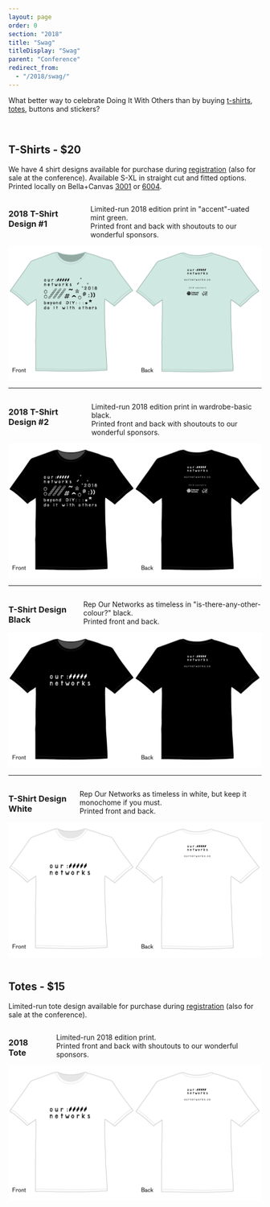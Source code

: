 ```yaml
---
layout: page
order: 0
section: "2018"
title: "Swag"
titleDisplay: "Swag"
parent: "Conference"
redirect_from:
  - "/2018/swag/"
---
```


What better way to celebrate Doing It With Others than by buying [t-shirts](#t-shirts), [totes](#totes), buttons and stickers?

<br />

## T-Shirts - $20
<a id="t-shirts"></a>

We have 4 shirt designs available for purchase during [registration](/conference/#registration) (also for sale at the conference). Available S-XL in straight cut and fitted options. Printed locally on Bella+Canvas [3001](https://www.bellacanvas.com/product/3001/Unisex-Jersey-Short-Sleeve-Tee.html) or [6004](https://www.bellacanvas.com/product/6004/Womens-The-Favorite-Tee.html).

<div class="row">
  <div class="four columns">
    <h3>2018 T-Shirt Design #1</h3>
    <p>Limited-run 2018 edition print in "accent"-uated mint green.<br />
    Printed front and back with shoutouts to our wonderful sponsors.
    </p>
  </div>
  <div class="eight columns">
    <img src="/images/swag/3-shirt-design.png" alt="Shirt Design #3 detail">
  </div>
</div>
<hr>
<div class="row">
  <div class="four columns">
    <h3>2018 T-Shirt Design #2</h3>
    <p>Limited-run 2018 edition print in wardrobe-basic black.<br />
    Printed front and back with shoutouts to our wonderful sponsors.
    </p>
  </div>
  <div class="eight columns">
    <img src="/images/swag/4-shirt-design.png" alt="Shirt Design #4 detail">
  </div>
</div>
<hr>
<div class="row">
  <div class="four columns">
    <h3>T-Shirt Design Black</h3>
    <p>Rep Our Networks as timeless in "is-there-any-other-colour?" black.  <br />
    Printed front and back.
    </p>
  </div>
  <div class="eight columns">
    <img src="/images/swag/1-shirt-design.png" alt="Shirt Design #1 detail">
  </div>
</div>
<hr>
<div class="row">
  <div class="four columns">
    <h3>T-Shirt Design White</h3>
    <p>Rep Our Networks as timeless in white, but keep it monochome if you must.<br />
    Printed front and back.
    </p>
  </div>
  <div class="eight columns">
    <img src="/images/swag/2-shirt-design.png" alt="Shirt Design #2 detail">
  </div>
</div>

<br />

## Totes - $15
<a id="totes"></a>

Limited-run tote design available for purchase during [registration](/conference/#registration) (also for sale at the conference).

<div class="row">
  <div class="four columns">
    <h3>2018 Tote</h3>
    <p>Limited-run 2018 edition print.<br />
    Printed front and back with shoutouts to our wonderful sponsors.
    </p>
  </div>
  <div class="eight columns">
    <img src="/images/swag/2-shirt-design.png" alt="Shirt Design #2 detail">
  </div>
</div>

